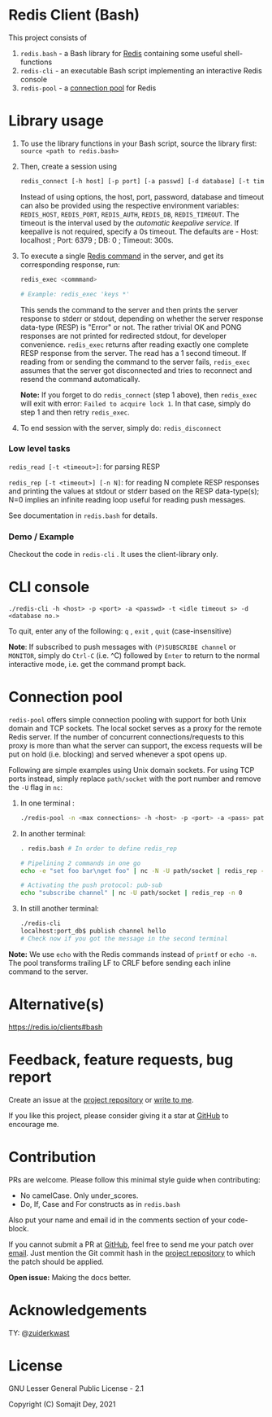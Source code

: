 # Redis Client (Bash)

This project consists of 

1. `redis.bash` - a Bash library for [Redis](https://redis.io/) containing some useful shell-functions
2. `redis-cli` - an executable Bash script implementing an interactive Redis console
3. `redis-pool` - a [connection pool](https://en.wikipedia.org/wiki/Connection_pool) for Redis

# Library usage

1. To use the library functions in your Bash script, source the library first: `source <path to redis.bash>`

2. Then, create a session using 

   ```bash
   redis_connect [-h host] [-p port] [-a passwd] [-d database] [-t timeout in seconds]
   ```

   Instead of using options, the host, port, password, database and timeout can also be provided using the respective environment variables: `REDIS_HOST`, `REDIS_PORT`, `REDIS_AUTH`, `REDIS_DB`, `REDIS_TIMEOUT`. The timeout is the interval used by the *automatic keepalive service*. If keepalive is not required, specify a 0s timeout. The defaults are - Host: localhost ; Port: 6379 ; DB: 0 ; Timeout: 300s.

3. To execute a single [Redis command](https://redis.io/commands/) in the server, and get its corresponding response, run: 

   ```bash
   redis_exec <commmand>
   
   # Example: redis_exec 'keys *'
   ```

    This sends the command to the server and then prints the server response to stderr or stdout, depending on whether the server response data-type (RESP) is "Error" or not. The rather trivial OK and PONG responses are not printed for redirected stdout, for developer convenience. `redis_exec` returns after reading exactly one complete RESP response from the server. The read has a 1 second timeout. If reading from or sending the command to the server fails, `redis_exec` assumes that the server got disconnected and tries to reconnect and resend the command automatically. 

   **Note:** If you forget to do `redis_connect` (step 1 above), then `redis_exec` will exit with error: `Failed to acquire lock 1`. In that case, simply do step 1 and then retry `redis_exec`.

4. To end session with the server, simply do: `redis_disconnect`

### Low level tasks

`redis_read [-t <timeout>]`: for parsing RESP

`redis_rep [-t <timeout>] [-n N]`: for reading N complete RESP responses and printing the values at stdout or stderr based on the RESP data-type(s); N=0 implies an infinite reading loop useful for reading push messages.

See documentation in `redis.bash` for details.

### Demo / Example

Checkout the code in `redis-cli` . It uses the client-library only.

# CLI console

`./redis-cli -h <host> -p <port> -a <passwd> -t <idle timeout s> -d <database no.>`

To quit, enter any of the following: `q` , `exit` , `quit` (case-insensitive)

**Note**: If subscribed to push messages with `(P)SUBSCRIBE channel` or `MONITOR`, simply do `Ctrl-C` (i.e. ^C) followed by `Enter` to return to the normal interactive mode, i.e. get the command prompt back.

# Connection pool

`redis-pool` offers simple connection pooling with support for both Unix domain and TCP sockets. The local socket serves as a proxy for the remote Redis server. If the number of concurrent connections/requests to this proxy is more than what the server can support, the excess requests will be put on hold (i.e. blocking) and served whenever a spot opens up.

Following are simple examples using Unix domain sockets. For using TCP ports instead, simply replace `path/socket` with the port number and remove the `-U` flag in `nc`:

1. In one terminal :

   ```bash
   ./redis-pool -n <max connections> -h <host> -p <port> -a <pass> path/socket
   ```

2. In another terminal: 

   ```bash
   . redis.bash # In order to define redis_rep
   
   # Pipelining 2 commands in one go
   echo -e "set foo bar\nget foo" | nc -N -U path/socket | redis_rep -n 2
   
   # Activating the push protocol: pub-sub
   echo "subscribe channel" | nc -U path/socket | redis_rep -n 0
   ```

3. In still another terminal: 

   ```bash
   ./redis-cli
   localhost:port_db$ publish channel hello
   # Check now if you got the message in the second terminal
   ```

**Note:** We use `echo` with the Redis commands instead of `printf` or `echo -n`. The pool transforms trailing LF to CRLF before sending each inline command to the server. 

# Alternative(s)

https://redis.io/clients#bash

# Feedback, feature requests, bug report

Create an issue at the [project repository](https://github.com/SomajitDey/redis-client) or [write to me](mailto:dey.somajit@gmail.com). 

If you like this project, please consider giving it a star at [GitHub](https://github.com/SomajitDey/redis-client) to encourage me.

# Contribution

PRs are welcome. Please follow this minimal style guide when contributing:

- No camelCase. Only under_scores.
- Do, If, Case and For constructs as in `redis.bash`

Also put your name and email id in the comments section of your code-block.

If you cannot submit a PR at [GitHub](https://github.com/SomajitDey/redis-client), feel free to send me your patch over [email](mailto:dey.somajit@gmail.com). Just mention the Git commit hash in the [project repository](https://github.com/SomajitDey/redis-client) to which the patch should be applied.

**Open issue:** Making the docs better.

# Acknowledgements

TY: @[zuiderkwast](https://github.com/zuiderkwast)

# License

GNU Lesser General Public License - 2.1

Copyright (C) Somajit Dey, 2021